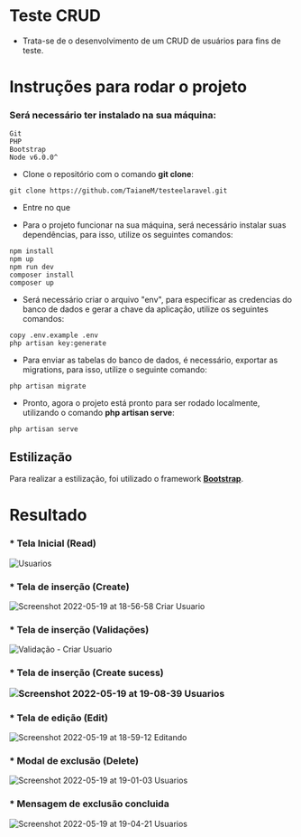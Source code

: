 # Teste CRUD

- Trata-se de o desenvolvimento de um CRUD de usuários para fins de teste.

# Instruções para rodar o projeto <a name="instrucoes"></a>

### Será necessário ter instalado na sua máquina:

```
Git
PHP
Bootstrap
Node v6.0.0^
```

- Clone o repositório com o comando **git clone**:

```
git clone https://github.com/TaianeM/testeelaravel.git
```

- Entre no que 





- Para o projeto funcionar na sua máquina, será necessário instalar suas dependências, para isso, utilize os seguintes comandos:

```
npm install
npm up
npm run dev
composer install
composer up
```

- Será necessário criar o arquivo "env", para especificar as credencias do banco de dados e gerar a chave da aplicação, utilize os seguintes comandos:

```
copy .env.example .env 
php artisan key:generate
```

- Para enviar as tabelas do banco de dados, é necessário, exportar as migrations, para isso, utilize o seguinte comando:

```
php artisan migrate 
```

- Pronto, agora o projeto está pronto para ser rodado localmente, utilizando o comando **php artisan serve**:

```
php artisan serve
```

## Estilização

Para realizar a estilização, foi utilizado o framework [**Bootstrap**](https://getbootstrap.com/).

# Resultado <a name="resultado"></a>

<h3>  * Tela Inicial (Read) </h3>

 ![Usuarios](https://user-images.githubusercontent.com/66003232/169416747-91dc9be5-60c5-48fc-a00a-746fb7bec237.png)
 
<h3> * Tela de inserção (Create) </h3>
 
![Screenshot 2022-05-19 at 18-56-58 Criar Usuario](https://user-images.githubusercontent.com/66003232/169417600-22db0908-de3a-43e1-b99e-f5860a8faf8a.png)

<h3> * Tela de inserção (Validações) </h3>

![Validação - Criar Usuario](https://user-images.githubusercontent.com/66003232/169417703-ef7186cc-de96-4c1d-a63a-a86d34863460.png)

<h3> * Tela de inserção (Create sucess)

![Screenshot 2022-05-19 at 19-08-39 Usuarios](https://user-images.githubusercontent.com/66003232/169418734-b81fabba-c55c-4f1a-9d7d-22dcc3a49bcc.png)

<h3> * Tela de edição (Edit) </h3>

![Screenshot 2022-05-19 at 18-59-12 Editando](https://user-images.githubusercontent.com/66003232/169417880-317dbe99-33d0-4f2a-ac53-508c829dae16.png)

<h3> * Modal de exclusão (Delete) </h3>

![Screenshot 2022-05-19 at 19-01-03 Usuarios](https://user-images.githubusercontent.com/66003232/169418010-d2525245-8104-48c0-ba18-4ba5d4613899.png)

<h3> * Mensagem de exclusão concluida </h3>

![Screenshot 2022-05-19 at 19-04-21 Usuarios](https://user-images.githubusercontent.com/66003232/169418368-4a80848a-0529-4fbd-8778-1ffa2f8af374.png)

